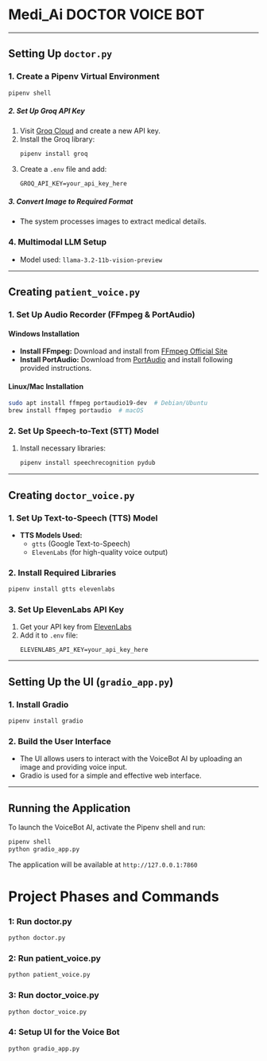 # Medi_Ai DOCTOR VOICE BOT


---
## Setting Up `doctor.py`
### 1. Create a Pipenv Virtual Environment
```sh
pipenv shell
```

##### 2. Set Up Groq API Key
1. Visit [Groq Cloud](https://groq.com) and create a new API key.
2. Install the Groq library:
   ```sh
   pipenv install groq
   ```
3. Create a `.env` file and add:
   ```env
   GROQ_API_KEY=your_api_key_here
   ```

##### 3. Convert Image to Required Format
- The system processes images to extract medical details.

### 4. Multimodal LLM Setup
- Model used: `llama-3.2-11b-vision-preview`

---
## Creating `patient_voice.py`
### 1. Set Up Audio Recorder (FFmpeg & PortAudio)
#### **Windows Installation**
- **Install FFmpeg:** Download and install from [FFmpeg Official Site](https://ffmpeg.org/download.html)
- **Install PortAudio:** Download from [PortAudio](http://www.portaudio.com/download.html) and install following provided instructions.

#### **Linux/Mac Installation**
```sh
sudo apt install ffmpeg portaudio19-dev  # Debian/Ubuntu
brew install ffmpeg portaudio  # macOS
```

### 2. Set Up Speech-to-Text (STT) Model
1. Install necessary libraries:
   ```sh
   pipenv install speechrecognition pydub
   ```

---
## Creating `doctor_voice.py`
### 1. Set Up Text-to-Speech (TTS) Model
- **TTS Models Used:**
  - `gtts` (Google Text-to-Speech)
  - `ElevenLabs` (for high-quality voice output)

### 2. Install Required Libraries
```sh
pipenv install gtts elevenlabs
```

### 3. Set Up ElevenLabs API Key
1. Get your API key from [ElevenLabs](https://elevenlabs.io)
2. Add it to `.env` file:
   ```env
   ELEVENLABS_API_KEY=your_api_key_here
   ```

---
## Setting Up the UI (`gradio_app.py`)
### 1. Install Gradio
```sh
pipenv install gradio
```

### 2. Build the User Interface
- The UI allows users to interact with the VoiceBot AI by uploading an image and providing voice input.
- Gradio is used for a simple and effective web interface.

---
## Running the Application
To launch the VoiceBot AI, activate the Pipenv shell and run:
```sh
pipenv shell
python gradio_app.py
```

The application will be available at `http://127.0.0.1:7860`

# **Project Phases and Commands**  

### **1: Run doctor.py**  
```sh
python doctor.py
```

### **2: Run patient_voice.py**  
```sh
python patient_voice.py
```

### **3: Run doctor_voice.py**  
```sh
python doctor_voice.py
```

### **4: Setup UI for the Voice Bot**  
```sh
python gradio_app.py
```


